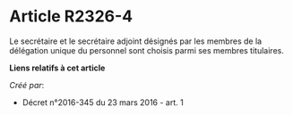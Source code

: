 # Article R2326-4

Le secrétaire et le secrétaire adjoint désignés par les membres de la délégation unique du personnel sont choisis parmi ses
membres titulaires.

**Liens relatifs à cet article**

_Créé par_:

  - Décret n°2016-345 du 23 mars 2016 - art. 1
